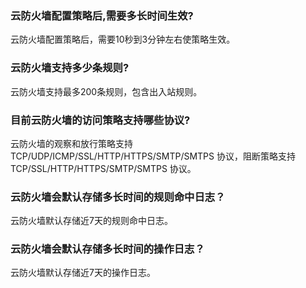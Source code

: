 ### 云防火墙配置策略后,需要多长时间生效?
云防火墙配置策略后，需要10秒到3分钟左右使策略生效。
### 云防火墙支持多少条规则?
云防火墙支持最多200条规则，包含出入站规则。
### 目前云防火墙的访问策略支持哪些协议?
云防火墙的观察和放行策略支持 TCP/UDP/ICMP/SSL/HTTP/HTTPS/SMTP/SMTPS 协议，阻断策略支持 TCP/SSL/HTTP/HTTPS/SMTP/SMTPS 协议。
### 云防火墙会默认存储多长时间的规则命中日志？
云防火墙默认存储近7天的规则命中日志。
### 云防火墙会默认存储多长时间的操作日志？
云防火墙默认存储近7天的操作日志。
